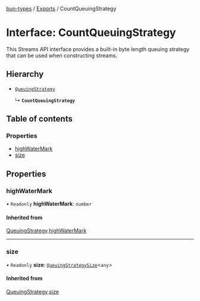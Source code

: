 [bun-types](https://oven-sh.github.io/bun-types/README.md) / [Exports](https://oven-sh.github.io/bun-types/modules.md) / CountQueuingStrategy

# Interface: CountQueuingStrategy

This Streams API interface provides a built-in byte length queuing strategy that can be used when constructing streams.

## Hierarchy

- [`QueuingStrategy`](https://oven-sh.github.io/bun-types/interfaces/QueuingStrategy.md)

  ↳ **`CountQueuingStrategy`**

## Table of contents

### Properties

- [highWaterMark](https://oven-sh.github.io/bun-types/interfaces/CountQueuingStrategy.md#highwatermark)
- [size](https://oven-sh.github.io/bun-types/interfaces/CountQueuingStrategy.md#size)

## Properties

### highWaterMark

• `Readonly` **highWaterMark**: `number`

#### Inherited from

[QueuingStrategy](https://oven-sh.github.io/bun-types/interfaces/QueuingStrategy.md).[highWaterMark](https://oven-sh.github.io/bun-types/interfaces/QueuingStrategy.md#highwatermark)

___

### size

• `Readonly` **size**: [`QueuingStrategySize`](https://oven-sh.github.io/bun-types/interfaces/QueuingStrategySize.md)<`any`\>

#### Inherited from

[QueuingStrategy](https://oven-sh.github.io/bun-types/interfaces/QueuingStrategy.md).[size](https://oven-sh.github.io/bun-types/interfaces/QueuingStrategy.md#size)

